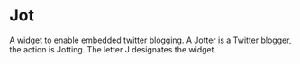 Jot
===

A widget to enable embedded twitter blogging. A Jotter is a Twitter blogger, the action is Jotting. The letter J designates the widget.
